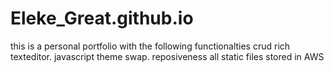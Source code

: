 # Eleke_Great.github.io
this is a personal portfolio with the following functionalties
crud
rich texteditor.
javascript theme swap.
reposiveness
all static files stored in AWS
